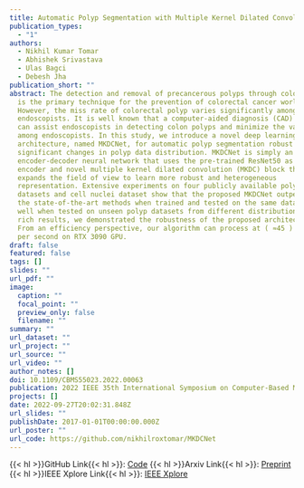 ```yaml
---
title: Automatic Polyp Segmentation with Multiple Kernel Dilated Convolution Network
publication_types:
  - "1"
authors:
  - Nikhil Kumar Tomar
  - Abhishek Srivastava
  - Ulas Bagci
  - Debesh Jha
publication_short: ""
abstract: The detection and removal of precancerous polyps through colonoscopy
  is the primary technique for the prevention of colorectal cancer worldwide.
  However, the miss rate of colorectal polyp varies significantly among the
  endoscopists. It is well known that a computer-aided diagnosis (CAD) system
  can assist endoscopists in detecting colon polyps and minimize the variation
  among endoscopists. In this study, we introduce a novel deep learning
  architecture, named MKDCNet, for automatic polyp segmentation robust to
  significant changes in polyp data distribution. MKDCNet is simply an
  encoder-decoder neural network that uses the pre-trained ResNet50 as the
  encoder and novel multiple kernel dilated convolution (MKDC) block that
  expands the field of view to learn more robust and heterogeneous
  representation. Extensive experiments on four publicly available polyp
  datasets and cell nuclei dataset show that the proposed MKDCNet outperforms
  the state-of-the-art methods when trained and tested on the same dataset as
  well when tested on unseen polyp datasets from different distributions. With
  rich results, we demonstrated the robustness of the proposed architecture.
  From an efficiency perspective, our algorithm can process at ( ≈45 ) frames
  per second on RTX 3090 GPU.
draft: false
featured: false
tags: []
slides: ""
url_pdf: ""
image:
  caption: ""
  focal_point: ""
  preview_only: false
  filename: ""
summary: ""
url_dataset: ""
url_project: ""
url_source: ""
url_video: ""
author_notes: []
doi: 10.1109/CBMS55023.2022.00063
publication: 2022 IEEE 35th International Symposium on Computer-Based Medical Systems (CBMS)
projects: []
date: 2022-09-27T20:02:31.848Z
url_slides: ""
publishDate: 2017-01-01T00:00:00.000Z
url_poster: ""
url_code: https://github.com/nikhilroxtomar/MKDCNet
---
```


{{< hl >}}GitHub Link{{< hl >}}: [Code](https://github.com/nikhilroxtomar/MKDCNet)
{{< hl >}}Arxiv Link{{< hl >}}: [Preprint](https://arxiv.org/abs/2206.06264)
{{< hl >}}IEEE Xplore Link{{< hl >}}: [IEEE Xplore]()

